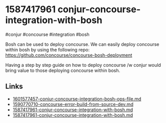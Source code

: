 # 1587417961 conjur-concourse-integration-with-bosh
#conjur #concourse #integration #bosh

Bosh can be used to deploy concourse. We can easily deploy concourse within bosh by using the following repo:
https://github.com/concourse/concourse-bosh-deployment

Having a step by step guide on how to deploy concourse /w conjur would bring value to those deploying concourse within bosh.


## Links
- [1601577457-conjur-concourse-integration-bosh-ops-file.md](1601577457-conjur-concourse-integration-bosh-ops-file.md)
- [1590770710-concourse-error-build-from-source-dev.md](1590770710-concourse-error-build-from-source-dev.md)
- [1587417961-conjur-concourse-integration-with-bosh.md](1587417961-conjur-concourse-integration-with-bosh.md)
- [1587417961-conjur-concourse-integration-with-bosh.md](1587417961-conjur-concourse-integration-with-bosh.md)
